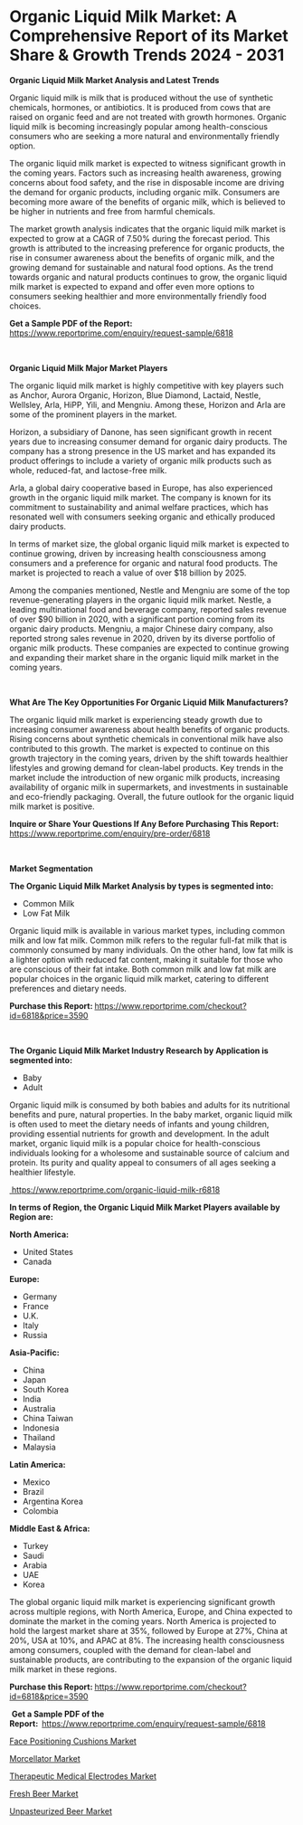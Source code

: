 <p><h1>Organic Liquid Milk Market: A Comprehensive Report of its Market Share & Growth Trends 2024 - 2031</h1></p><p><strong>Organic Liquid Milk Market Analysis and Latest Trends</strong></p>
<p><p>Organic liquid milk is milk that is produced without the use of synthetic chemicals, hormones, or antibiotics. It is produced from cows that are raised on organic feed and are not treated with growth hormones. Organic liquid milk is becoming increasingly popular among health-conscious consumers who are seeking a more natural and environmentally friendly option.</p><p>The organic liquid milk market is expected to witness significant growth in the coming years. Factors such as increasing health awareness, growing concerns about food safety, and the rise in disposable income are driving the demand for organic products, including organic milk. Consumers are becoming more aware of the benefits of organic milk, which is believed to be higher in nutrients and free from harmful chemicals.</p><p>The market growth analysis indicates that the organic liquid milk market is expected to grow at a CAGR of 7.50% during the forecast period. This growth is attributed to the increasing preference for organic products, the rise in consumer awareness about the benefits of organic milk, and the growing demand for sustainable and natural food options. As the trend towards organic and natural products continues to grow, the organic liquid milk market is expected to expand and offer even more options to consumers seeking healthier and more environmentally friendly food choices.</p></p>
<p><strong>Get a Sample PDF of the Report:&nbsp;</strong> <a href="https://www.reportprime.com/enquiry/request-sample/6818">https://www.reportprime.com/enquiry/request-sample/6818</a></p>
<p>&nbsp;</p>
<p><strong>Organic Liquid Milk Major Market Players</strong></p>
<p><p>The organic liquid milk market is highly competitive with key players such as Anchor, Aurora Organic, Horizon, Blue Diamond, Lactaid, Nestle, Wellsley, Arla, HiPP, Yili, and Mengniu. Among these, Horizon and Arla are some of the prominent players in the market.</p><p>Horizon, a subsidiary of Danone, has seen significant growth in recent years due to increasing consumer demand for organic dairy products. The company has a strong presence in the US market and has expanded its product offerings to include a variety of organic milk products such as whole, reduced-fat, and lactose-free milk.</p><p>Arla, a global dairy cooperative based in Europe, has also experienced growth in the organic liquid milk market. The company is known for its commitment to sustainability and animal welfare practices, which has resonated well with consumers seeking organic and ethically produced dairy products.</p><p>In terms of market size, the global organic liquid milk market is expected to continue growing, driven by increasing health consciousness among consumers and a preference for organic and natural food products. The market is projected to reach a value of over $18 billion by 2025.</p><p>Among the companies mentioned, Nestle and Mengniu are some of the top revenue-generating players in the organic liquid milk market. Nestle, a leading multinational food and beverage company, reported sales revenue of over $90 billion in 2020, with a significant portion coming from its organic dairy products. Mengniu, a major Chinese dairy company, also reported strong sales revenue in 2020, driven by its diverse portfolio of organic milk products. These companies are expected to continue growing and expanding their market share in the organic liquid milk market in the coming years.</p></p>
<p>&nbsp;</p>
<p><strong>What Are The Key Opportunities For Organic Liquid Milk Manufacturers?</strong></p>
<p><p>The organic liquid milk market is experiencing steady growth due to increasing consumer awareness about health benefits of organic products. Rising concerns about synthetic chemicals in conventional milk have also contributed to this growth. The market is expected to continue on this growth trajectory in the coming years, driven by the shift towards healthier lifestyles and growing demand for clean-label products. Key trends in the market include the introduction of new organic milk products, increasing availability of organic milk in supermarkets, and investments in sustainable and eco-friendly packaging. Overall, the future outlook for the organic liquid milk market is positive.</p></p>
<p><strong>Inquire or Share Your Questions If Any Before Purchasing This Report:</strong> <a href="https://www.reportprime.com/enquiry/pre-order/6818">https://www.reportprime.com/enquiry/pre-order/6818</a></p>
<p>&nbsp;</p>
<p><strong>Market Segmentation</strong></p>
<p><strong>The Organic Liquid Milk Market Analysis by types is segmented into:</strong></p>
<p><ul><li>Common Milk</li><li>Low Fat Milk</li></ul></p>
<p><p>Organic liquid milk is available in various market types, including common milk and low fat milk. Common milk refers to the regular full-fat milk that is commonly consumed by many individuals. On the other hand, low fat milk is a lighter option with reduced fat content, making it suitable for those who are conscious of their fat intake. Both common milk and low fat milk are popular choices in the organic liquid milk market, catering to different preferences and dietary needs.</p></p>
<p><strong>Purchase this Report:&nbsp;</strong><a href="https://www.reportprime.com/checkout?id=6818&price=3590">https://www.reportprime.com/checkout?id=6818&price=3590</a></p>
<p>&nbsp;</p>
<p><strong>The Organic Liquid Milk Market Industry Research by Application is segmented into:</strong></p>
<p><ul><li>Baby</li><li>Adult</li></ul></p>
<p><p>Organic liquid milk is consumed by both babies and adults for its nutritional benefits and pure, natural properties. In the baby market, organic liquid milk is often used to meet the dietary needs of infants and young children, providing essential nutrients for growth and development. In the adult market, organic liquid milk is a popular choice for health-conscious individuals looking for a wholesome and sustainable source of calcium and protein. Its purity and quality appeal to consumers of all ages seeking a healthier lifestyle.</p></p>
<p><a href="https://www.reportprime.com/organic-liquid-milk-r6818">&nbsp;https://www.reportprime.com/organic-liquid-milk-r6818</a></p>
<p><strong>In terms of Region, the Organic Liquid Milk Market Players available by Region are:</strong></p>
<p>
    <p> <strong> North America: </strong>
        <ul>
            <li>United States</li>
            <li>Canada</li>
        </ul>
        </p> 
    <p> <strong> Europe: </strong>
        <ul>
            <li>Germany</li>
            <li>France</li>
            <li>U.K.</li>
            <li>Italy</li>
            <li>Russia</li>
        </ul>
        </p> 
    <p> <strong> Asia-Pacific: </strong>
        <ul>
            <li>China</li>
            <li>Japan</li>
            <li>South Korea</li>
            <li>India</li>
            <li>Australia</li>
            <li>China Taiwan</li>
            <li>Indonesia</li>
            <li>Thailand</li>
            <li>Malaysia</li>
        </ul>
        </p> 
    <p> <strong> Latin America: </strong>
        <ul>
            <li>Mexico</li>
            <li>Brazil</li>
            <li>Argentina Korea</li>
            <li>Colombia</li>
        </ul>
        </p> 
    <p> <strong> Middle East & Africa: </strong>
        <ul>
            <li>Turkey</li>
            <li>Saudi</li>
            <li>Arabia</li>
            <li>UAE</li>
            <li>Korea</li>
        </ul>
    </p>
    </p>
<p><p>The global organic liquid milk market is experiencing significant growth across multiple regions, with North America, Europe, and China expected to dominate the market in the coming years. North America is projected to hold the largest market share at 35%, followed by Europe at 27%, China at 20%, USA at 10%, and APAC at 8%. The increasing health consciousness among consumers, coupled with the demand for clean-label and sustainable products, are contributing to the expansion of the organic liquid milk market in these regions.</p></p>
<p><strong>Purchase this Report: </strong><a href="https://www.reportprime.com/checkout?id=6818&price=3590">https://www.reportprime.com/checkout?id=6818&price=3590</a></p>
<p>&nbsp;<strong>Get a Sample PDF of the Report:&nbsp;&nbsp;</strong><a href="https://www.reportprime.com/enquiry/request-sample/6818">https://www.reportprime.com/enquiry/request-sample/6818</a></p>
<p><strong></strong></p>
<p><p><a href="https://issuu.com/reportprime-2/docs/face-positioning-cushions-market-si_d0ca121f6f3692">Face Positioning Cushions Market</a></p><p><a href="https://medium.com/@millerjimk/global-morcellator-market-trends-insights-into-growth-opportunities-and-challenges-forecasted-from-64061beb52ee">Morcellator Market</a></p><p><a href="https://medium.com/@foyazahmed1999_69116/therapeutic-medical-electrodes-market-size-is-growing-at-cagr-of-5-7-f1d0c55f7a33">Therapeutic Medical Electrodes Market</a></p><p><a href="https://github.com/jadenRaynor/Market-Research-Report-List-1/blob/main/fresh-beer-market.md">Fresh Beer Market</a></p><p><a href="https://github.com/JordyBecker/Market-Research-Report-List-1/blob/main/unpasteurized-beer-market.md">Unpasteurized Beer Market</a></p></p>